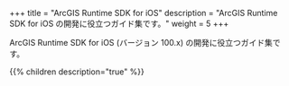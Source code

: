 +++
title = "ArcGIS Runtime SDK for iOS"
description = "ArcGIS Runtime SDK for iOS の開発に役立つガイド集です。"
weight = 5
+++

ArcGIS Runtime SDK for iOS (バージョン 100.x) の開発に役立つガイド集です。

{{% children description="true"   %}}
